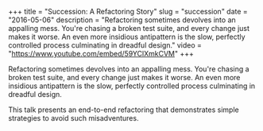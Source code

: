 +++
title = "Succession: A Refactoring Story"
slug = "succession"
date = "2016-05-06"
description = "Refactoring sometimes devolves into an appalling mess. You're chasing a broken test suite, and every change just makes it worse. An even more insidious antipattern is the slow, perfectly controlled process culminating in dreadful design."
video = "https://www.youtube.com/embed/59YClXmkCVM"
+++

Refactoring sometimes devolves into an appalling mess. You're chasing a broken test suite, and every change just makes it worse. An even more insidious antipattern is the slow, perfectly controlled process culminating in dreadful design.

This talk presents an end-to-end refactoring that demonstrates simple strategies to avoid such misadventures.
